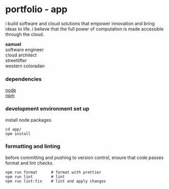 # portfolio - app

i build software and cloud solutions that empower innovation and bring ideas to life. i believe that the full power of computation is made accessible through the cloud.

__samuel__ <br>
software engineer <br>
cloud architect <br>
streetlifter <br>
western coloradan <br>


### dependencies

[node](https://nodejs.org/en) <br>
[npm](https://www.npmjs.com/) <br>

### development environment set up

install node packages

```
cd app/
npm install
```

### formatting and linting

before committing and pushing to version control, ensure that code passes format and lint checks.

```
npm run format      # format with prettier
npm run lint        # lint
npm run lint:fix    # lint and apply changes
```
